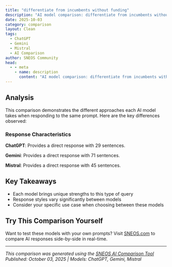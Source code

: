 ```yaml
---
title: "differentiate from incumbents without funding"
description: "AI model comparison: differentiate from incumbents without funding..."
date: 2025-10-03
category: comparison
layout: Clean
tags:
  - ChatGPT
  - Gemini
  - Mistral
  - AI Comparison
author: SNEOS Community
head:
  - - meta
    - name: description
      content: "AI model comparison: differentiate from incumbents without funding..."
---
```


<ChatComparison
  title="differentiate from incumbents without funding"
  prompt="differentiate from incumbents without funding"
  :responses='{
    "ChatGPT": "To differentiate yourself from incumbents without funding, focus on strengths and strategies that do not require large financial resources. Here are some ways to stand out:\n\n1. **Innovative Approach**  \n   - Introduce novel ideas or unique features that incumbents have overlooked.  \n   - Focus on solving specific customer pain points more effectively.\n\n2. **Agility and Flexibility**  \n   - Move faster by making decisions quickly and iterating rapidly.  \n   - Adapt to market changes and customer feedback sooner.\n\n3. **Exceptional Customer Experience**  \n   - Provide personalized, attentive service.  \n   - Build strong relationships and community engagement.\n\n4. **Niche Focus**  \n   - Target underserved or specialized market segments.  \n   - Become the go-to expert or provider within that niche.\n\n5. **Lean Operations**  \n   - Keep overhead low and operate efficiently.  \n   - Use free or low-cost tools and platforms to manage business processes.\n\n6. **Content and Thought Leadership**  \n   - Create valuable content (blogs, videos, social media) that establishes expertise.  \n   - Engage audiences organically via storytelling and useful information.\n\n7. **Partnerships and Collaborations**  \n   - Collaborate with other small businesses or influencers to extend reach.  \n   - Leverage mutual resources and networks.\n\n8. **Authenticity and Brand Story**  \n   - Highlight your unique mission, values, or origin story.  \n   - Build a brand that resonates emotionally with customers.\n\n9. **Leverage Technology**  \n   - Use free or low-cost digital tools for marketing, sales, and customer service.  \n   - Automate repetitive tasks where possible to save time.\n\nBy emphasizing these areas, you can carve out a distinctive position in the market and compete effectively even without significant funding.",
    "Gemini": "Differentiating yourself from incumbents when you lack funding is a challenging but not impossible task. You need to be creative, resourceful, and focus on areas where you can outperform the incumbent despite their advantages. Here\u0027s a breakdown of strategies:\n\n**1. Identify the Incumbent\u0027s Weaknesses (and Exploit Them):**\n\n*   **Research and Analysis:** Do your homework! Thoroughly investigate the incumbent\u0027s record, voting history, campaign promises, policy positions, and any controversies. Look for inconsistencies, broken promises, or unpopular stances.\n*   **Public Perception:** Gauge public sentiment. What are the major concerns of the electorate? Where is the incumbent vulnerable to criticism? Are there specific demographics they are neglecting?\n*   **Inefficiency and Bureaucracy:** Incumbents, especially those who\u0027ve been in power for a while, often become associated with bureaucracy and inefficiency. Highlight areas where things could be done better, faster, or more cost-effectively.\n\n**2. Define Your Unique Value Proposition:**\n\n*   **Highlight Your Strengths:** What skills, experiences, and perspectives do you bring to the table that the incumbent lacks? Are you younger, more tech-savvy, have a different professional background, or a deeper understanding of specific community issues?\n*   **Focus on Specific Issues:** Don\u0027t try to be everything to everyone. Pick a few key issues that resonate with voters and where you can offer a compelling alternative to the incumbent\u0027s position. This allows you to concentrate your limited resources.\n*   **Present a Clear Vision:** Paint a picture of what you want to achieve and how you plan to do it. Be specific about your goals and the steps you\u0027ll take to achieve them. A clear, concise, and inspiring vision is more memorable than vague promises.\n*   **Authenticity and Relatability:** In an era of polished political messaging, authenticity can be a powerful asset. Be yourself, connect with voters on a personal level, and demonstrate a genuine understanding of their concerns.\n\n**3. Utilize Free or Low-Cost Resources:**\n\n*   **Social Media:** This is your most valuable tool.  Develop a strong online presence and use it to share your message, engage with voters, and build a community.  Focus on organic reach \u2013 compelling content, engaging questions, and authentic interactions.  Platforms to consider: Facebook, Twitter, Instagram, TikTok, LinkedIn (depending on your target audience).\n*   **Email Marketing:** Build an email list by collecting addresses at events or through your website.  Use email to share updates, ask for feedback, and mobilize supporters.\n*   **Local Media:** Seek out opportunities to speak at community events, write op-eds for local newspapers, and participate in local radio interviews. Build relationships with reporters.\n*   **Volunteer Network:** Recruit volunteers to help with everything from door-knocking and phone banking to social media management and event planning.  A strong volunteer base can amplify your reach and impact.\n*   **Earned Media:**  Craft compelling press releases and pitch stories to local media outlets.  Focus on highlighting your unique value proposition and the incumbent\u0027s weaknesses.\n*   **Guerrilla Marketing:** Think outside the box with creative, low-cost marketing tactics.  Consider flyers, posters, chalk art, and other unconventional methods to get your message out.\n*   **Public Forums and Debates:**  Participate in as many public forums and debates as possible.  This is your chance to directly contrast your views with the incumbent\u0027s and demonstrate your knowledge and preparedness.\n*   **Free Software and Tools:**  Utilize free or low-cost software for tasks like website design (WordPress), email marketing (Mailchimp - free version), social media management (Hootsuite - free version), and graphic design (Canva).\n\n**4. Focus on Grassroots Organizing:**\n\n*   **Community Engagement:**  Spend time in the community, attending events, meeting with local leaders, and listening to voters\u0027 concerns.  Demonstrate that you\u0027re accessible and responsive to their needs.\n*   **Door-to-Door Canvassing:**  This is one of the most effective ways to reach voters, especially in local elections.  Focus on areas where you have the strongest support and where the incumbent is weakest.\n*   **Phone Banking:**  Make phone calls to voters to introduce yourself, share your message, and answer their questions.\n*   **House Parties and Meet-and-Greets:**  Organize small, informal gatherings where voters can meet you and learn more about your campaign.\n*   **Build Coalitions:**  Partner with local organizations, community groups, and advocacy groups to amplify your message and reach a wider audience.\n\n**5. Transparency and Accountability:**\n\n*   **Open Communication:**  Be transparent about your positions, your fundraising efforts (even if limited), and your plans for office.\n*   **Ethical Conduct:**  Adhere to the highest ethical standards. Avoid personal attacks and focus on the issues.\n*   **Responsiveness to Voters:**  Be responsive to voters\u0027 questions and concerns.  Show that you value their input and are committed to representing their interests.\n\n**Important Considerations:**\n\n*   **Know Your Audience:** Tailor your message to the specific demographics and concerns of your target audience.\n*   **Consistency:**  Be consistent in your messaging and your actions.\n*   **Persistence:**  Running a campaign without funding is hard work.  Be prepared to put in the time and effort required to succeed.\n*   **Focus on the Long Game:** Even if you don\u0027t win, building a strong base of support and raising awareness of your issues can be a valuable achievement. It sets you up for future campaigns or other forms of political engagement.\n*   **Legal Compliance:** Ensure you understand and comply with all campaign finance laws and regulations.  Even without much money, you still have to abide by the rules.\n\n**Example Scenarios:**\n\n*   **Incumbent is perceived as out of touch:** Position yourself as a fresh voice with a genuine understanding of the community\u0027s needs. Highlight your own experiences and perspectives that resonate with voters.\n*   **Incumbent has failed to address a key issue:** Focus on that issue and offer a concrete plan to solve it. Show that you\u0027ve done your research and have a viable solution.\n*   **Incumbent has a poor attendance record:** Publicize their attendance record and contrast it with your commitment to being present and engaged in the community.\n\nBy focusing on these strategies, you can create a compelling alternative to the incumbent, even without the benefit of significant funding. It requires dedication, creativity, and a deep understanding of the electorate, but it is possible to run a competitive and successful campaign. Good luck!\n",
    "Mistral": "Differentiating your startup or business from incumbents without significant funding can be challenging, but it\u0027s not impossible. Here are some strategies to help you stand out:\n\n1. **Innovation and Unique Value Proposition**: Offer something truly unique or innovative that solves a problem in a way that incumbents don\u0027t. This could be a new product, service, or business model.\n\n2. **Customer Experience**: Focus on providing exceptional customer service and user experience. This can help you build a loyal customer base and positive word-of-mouth marketing.\n\n3. **Niche Market**: Target a specific, underserved, or overlooked segment of the market. This can help you establish a stronghold in a particular niche without directly competing with larger players.\n\n4. **Agility and Adaptability**: Use your small size to your advantage by being more agile and adaptable. You can respond to market changes and customer needs more quickly than larger competitors.\n\n5. **Personal Touch**: As a small player, you can offer a personal touch that larger companies can\u0027t match. This can help you build strong relationships with customers.\n\n6. **Content Marketing and Thought Leadership**: Establish yourself as an expert in your field by creating valuable content. This can help you build credibility and attract customers.\n\n7. **Partnerships and Collaborations**: Partner with other small businesses or startups to pool resources and reach a larger audience.\n\n8. **Social Media and Community Building**: Leverage social media platforms to build a community around your brand. This can help you amplify your message and reach new customers.\n\n9. **Frugality and Efficiency**: Be smart about how you spend your limited resources. Look for free or low-cost tools, leverage open-source technologies, and focus on efficiency.\n\n10. **Local Focus**: If applicable, focus on your local market. It\u0027s easier to compete locally than nationally, and you can build a strong reputation in your community.\n\n11. **Disruptive Pricing**: If sustainable for your business, consider offering your product or service at a lower price point than incumbents.\n\n12. **Guerrilla Marketing**: Use unconventional, low-cost marketing tactics to get noticed and generate buzz.\n\n13. **Leverage Technology**: Use technology to streamline your operations, reach new customers, and compete with larger players.\n\n14. **Focus on Profitability**: While incumbents may focus on market share, focusing on profitability can help you build a sustainable business.\n\n15. **Continuous Learning and Improvement**: Always be learning and improving. Stay updated on industry trends and continually refine your product or service.\n\nRemember, differentiation is about being unique and valuable in the eyes of your customers. It\u0027s not about being the biggest or the most well-funded.\n\nAlso, bootstrapping your business (growing it without external funding) can be a viable path. It forces you to be creative, focus on your customers, and build a sustainable business."
  }'
  published-date="20:52"
/>

## Analysis

This comparison demonstrates the different approaches each AI model takes when responding to the same prompt. Here are the key differences observed:

### Response Characteristics

**ChatGPT**: Provides a direct response with 29 sentences. 

**Gemini**: Provides a direct response with 71 sentences. 

**Mistral**: Provides a direct response with 45 sentences. 

## Key Takeaways

- Each model brings unique strengths to this type of query
- Response styles vary significantly between models
- Consider your specific use case when choosing between these models

## Try This Comparison Yourself

Want to test these models with your own prompts? Visit [SNEOS.com](https://sneos.com) to compare AI responses side-by-side in real-time.

---

*This comparison was generated using the [SNEOS AI Comparison Tool](https://sneos.com)*
*Published: October 03, 2025 | Models: ChatGPT, Gemini, Mistral*
